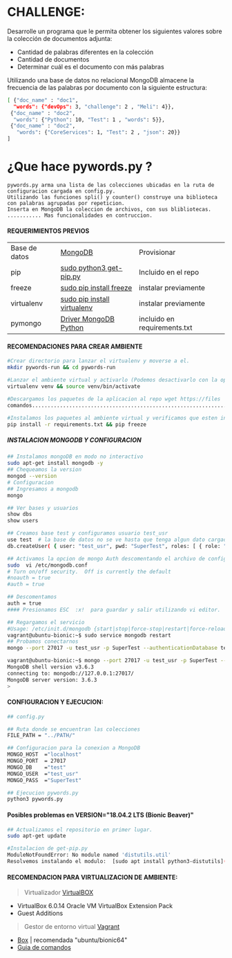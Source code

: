 # CHALLENGE: 
Desarrolle un programa que le permita obtener los siguientes valores sobre la colección de documentos adjunta:

- Cantidad de palabras diferentes en la colección
- Cantidad de documentos
- Determinar cuál es el documento con más palabras

Utilizando una base de datos no relacional MongoDB almacene la frecuencia de las palabras por documento con la siguiente estructura:
```sh
[ {"doc_name" : "doc1",
  "words": {"devOps": 3, "challenge": 2 , "Meli": 4}},
 {"doc_name" : "doc2",
  "words": {"Python": 10, "Test": 1 , "words": 5}},
 {"doc_name" : "doc2", 
   "words": {"CoreServices": 1, "Test": 2 , "json": 20}}
]
```
# ¿Que hace pywords.py ? 
    pywords.py arma una lista de las colecciones ubicadas en la ruta de configuracion cargada en config.py.
    Utilizando las funciones spli() y counter() construye una biblioteca con palabras agrupadas por repeticion.
    Inserta en MongoDB la coleccion de archivos, con sus blibliotecas.
    ........... Mas funcionalidades en contruccion.

#### REQUERIMIENTOS PREVIOS 
||||
|--|---|--|
| Base de datos| [MongoDB](https://docs.mongodb.com/manual/installation/)| Provisionar
| pip | [sudo python3  get-pip.py](https://bootstrap.pypa.io/get-pip.py) | Incluido en el repo
|freeze|[sudo pip install freeze](https://pip.pypa.io/en/stable/reference/pip_freeze/)| instalar previamente
| virtualenv |[sudo pip install virtualenv](https://virtualenv.pypa.io/en/latest/userguide/) | instalar previamente
| pymongo | [Driver MongoDB Python](https://docs.mongodb.com/ecosystem/drivers/pymongo/) | incluido en requirements.txt

#### RECOMENDACIONES PARA CREAR AMBIENTE
```sh
#Crear directorio para lanzar el virtualenv y moverse a el.
mkdir pywords-run && cd pywords-run

#Lanzar el ambiente virtual y activarlo (Podemos desactivarlo con la opcion deactivate)
virtualenv venv && source venv/bin/activate  

#Descargamos los paquetes de la aplicacion al repo wget https://files  .
comandos................................................................

#Instalamos los paquetes al ambiente virtual y verificamos que esten instalados.
pip install -r requirements.txt && pip freeze
```
##### INSTALACION MONGODB Y CONFIGURACION
```sh
## Instalamos mongoDB en modo no interactivo
sudo apt-get install mongodb -y
## Chequeamos la version
mongod --version
# Configuracion
## Ingresamos a mongodb
mongo

## Ver bases y usuarios
show dbs 
show users

## Creamos base test y configuramos usuario test_usr
use test  # la base de datos no se ve hasta que tenga algun dato cargado
db.createUser( { user: "test_usr", pwd: "SuperTest", roles: [ { role: "readWrite", db: "test" } ] });

## Activamos la opcion de mongo Auth descomentando el archivo de configuracion
sudo  vi /etc/mongodb.conf
# Turn on/off security.  Off is currently the default
#noauth = true
#auth = true

## Descomentamos
auth = true
#### Presionamos ESC  :x!  para guardar y salir utilizando vi editor.

## Regargamos el servicio 
#Usage: /etc/init.d/mongodb {start|stop|force-stop|restart|force-reload|status}
vagrant@ubuntu-bionic:~$ sudo service mongodb restart
## Probamos conectarnos
mongo --port 27017 -u test_usr -p SuperTest --authenticationDatabase test

vagrant@ubuntu-bionic:~$ mongo --port 27017 -u test_usr -p SuperTest --authenticationDatabase test
MongoDB shell version v3.6.3
connecting to: mongodb://127.0.0.1:27017/
MongoDB server version: 3.6.3
>

```

#### CONFIGURACION Y EJECUCION:
```sh
## config.py

## Ruta donde se encuentran las colecciones
FILE_PATH = "../PATH/"

## Configuracion para la conexion a MongoDB
MONGO_HOST 	="localhost"
MONGO_PORT 	= 27017
MONGO_DB 	="test"
MONGO_USER	="test_usr"
MONGO_PASS 	="SuperTest"

```
```sh
## Ejecucion pywords.py
python3 pywords.py

```
#### Posibles problemas en VERSION="18.04.2 LTS (Bionic Beaver)"
```sh
## Actualizamos el repositorio en primer lugar.
sudo apt-get update

#Instalacion de get-pip.py
ModuleNotFoundError: No module named 'distutils.util'
Resolvemos instalando el modulo:  [sudo apt install python3-distutils](https://github.com/pypa/get-pip/issues/44)
```
#### RECOMENDACION PARA VIRTUALIZACION DE AMBIENTE:
> Virtualizador [VirtualBOX](https://www.virtualbox.org/wiki/Downloads) 
-	VirtualBox 6.0.14 Oracle VM VirtualBox Extension Pack
-	Guest Additions

> Gestor de entorno virtual [Vagrant](https://www.vagrantup.com/intro/index.html)
-	[Box](https://app.vagrantup.com/ubuntu/boxes/bionic64) | recomendada "ubuntu/bionic64"
-	[Guia de comandos](https://www.vagrantup.com/docs/index.html)
